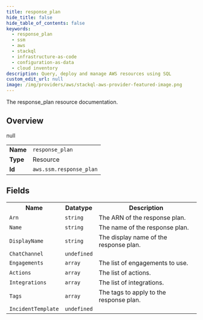 ```yaml
---
title: response_plan
hide_title: false
hide_table_of_contents: false
keywords:
  - response_plan
  - ssm
  - aws
  - stackql
  - infrastructure-as-code
  - configuration-as-data
  - cloud inventory
description: Query, deploy and manage AWS resources using SQL
custom_edit_url: null
image: /img/providers/aws/stackql-aws-provider-featured-image.png
---
```

The response_plan resource documentation.

## Overview
<table><tbody>
<tr><td><b>Name</b></td><td><code>response_plan</code></td></tr>
<tr><td><b>Type</b></td><td>Resource</td></tr>
null
<tr><td><b>Id</b></td><td><code>aws.ssm.response_plan</code></td></tr>
</tbody></table>

## Fields
<table><tbody>
<tr><th>Name</th><th>Datatype</th><th>Description</th></tr>
<tr><td><code>Arn</code></td><td><code>string</code></td><td>The ARN of the response plan.</td></tr><tr><td><code>Name</code></td><td><code>string</code></td><td>The name of the response plan.</td></tr><tr><td><code>DisplayName</code></td><td><code>string</code></td><td>The display name of the response plan.</td></tr><tr><td><code>ChatChannel</code></td><td><code>undefined</code></td><td></td></tr><tr><td><code>Engagements</code></td><td><code>array</code></td><td>The list of engagements to use.</td></tr><tr><td><code>Actions</code></td><td><code>array</code></td><td>The list of actions.</td></tr><tr><td><code>Integrations</code></td><td><code>array</code></td><td>The list of integrations.</td></tr><tr><td><code>Tags</code></td><td><code>array</code></td><td>The tags to apply to the response plan.</td></tr><tr><td><code>IncidentTemplate</code></td><td><code>undefined</code></td><td></td></tr>
</tbody></table>